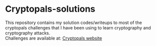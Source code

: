 # Cryptopals-solutions
This repository contains my solution codes/writeups to most of the cryptopals challenges that I have been using to learn cryptography and cryptography attacks. \
Challenges are available at: [Cryptopals website](https://cryptopals.com/)
